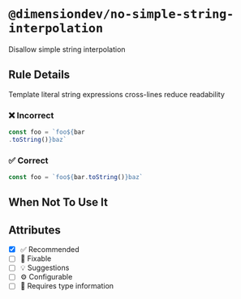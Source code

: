 <!-- begin title -->

# `@dimensiondev/no-simple-string-interpolation`

Disallow simple string interpolation

<!-- end title -->

## Rule Details

Template literal string expressions cross-lines reduce readability

### :x: Incorrect

<!-- prettier-ignore -->
```ts
const foo = `foo${bar
.toString()}baz`
```

### :white_check_mark: Correct

```ts
const foo = `foo${bar.toString()}baz`
```

## When Not To Use It

## Attributes

<!-- begin attributes -->

- [x] :white_check_mark: Recommended
- [ ] :wrench: Fixable
- [ ] :bulb: Suggestions
- [ ] :gear: Configurable
- [ ] :thought_balloon: Requires type information

<!-- end attributes -->
